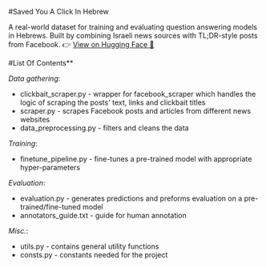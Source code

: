 #Saved You A Click In Hebrew

A real-world dataset for training and evaluating question answering models in Hebrews.
Built by combining Israeli news sources with TL;DR-style posts from Facebook.
👉 [View on Hugging Face 🤗](https://huggingface.co/datasets/daria-lioub/heb_amlk_for_QA)


#List Of Contents**

_Data gathering_:
* clickbait_scraper.py - wrapper for facebook_scraper which handles the logic of scraping the posts' text, links and clickbait titles
* scraper.py - scrapes Facebook posts and articles from different news websites
* data_preprocessing.py - filters and cleans the data

_Training_:
* finetune_pipeline.py - fine-tunes a pre-trained model with appropriate hyper-parameters

_Evaluation_:
* evaluation.py - generates predictions and preforms evaluation on a pre-trained/fine-tuned model 
* annotators_guide.txt - guide for human annotation

_Misc._:
* utils.py - contains general utility functions
* consts.py - constants needed for the project

